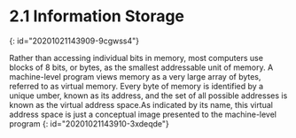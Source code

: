 # 2.1 Information Storage
{: id="20201021143909-9cgwss4"}

Rather than accessing individual bits in memory, most computers use blocks of 8 bits, or bytes, as the smallest addressable unit of memory. A machine-level program views memory as a very large array of bytes, referred to as virtual memory. Every byte of memory is identified by a unique umber, known as its address, and the set of all possible addresses is known as the virtual address space.As indicated by its name, this virtual address space is just a conceptual image presented to the machine-level program
{: id="20201021143910-3xdeqde"}

